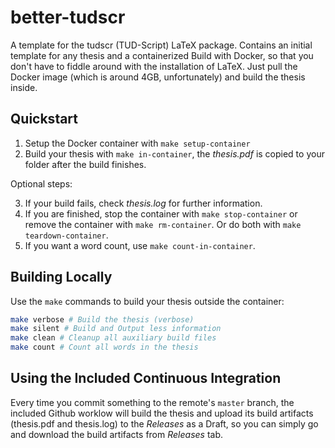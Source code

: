 # better-tudscr
A template for the tudscr (TUD-Script) LaTeX package. Contains an initial template for any thesis and a containerized Build with Docker, so that you don't have to fiddle around with the installation of LaTeX. Just pull the Docker image (which is around 4GB, unfortunately) and build the thesis inside.

## Quickstart

1. Setup the Docker container with `make setup-container`
2. Build your thesis with `make in-container`, the *thesis.pdf* is copied to your folder after the build finishes.

Optional steps:

3. If your build fails, check *thesis.log* for further information.
4. If you are finished, stop the container with `make stop-container` or remove the container with `make rm-container`. Or do both with `make teardown-container`.
5. If you want a word count, use `make count-in-container`.

## Building Locally

Use the `make` commands to build your thesis outside the container:
```sh
make verbose # Build the thesis (verbose)
make silent # Build and Output less information
make clean # Cleanup all auxiliary build files
make count # Count all words in the thesis
```

## Using the Included Continuous Integration

Every time you commit something to the remote's `master` branch, the included Github worklow will build the thesis and upload its build artifacts (thesis.pdf and thesis.log) to the *Releases* as a Draft, so you can simply go and download the build artifacts from *Releases* tab.
